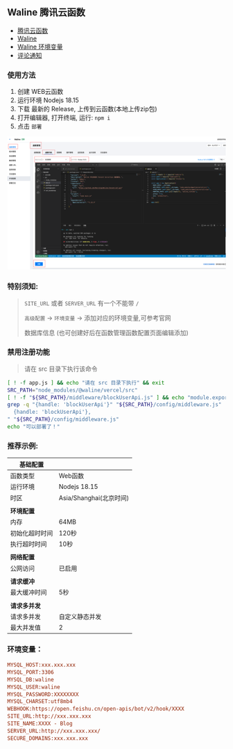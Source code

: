 ## Waline 腾讯云函数

- [腾讯云函数](https://console.cloud.tencent.com/scf/list-detail)
- [Waline](https://waline.js.org/)
- [Waline 环境变量](https://waline.js.org/reference/server/env.html)
- [评论通知](https://waline.js.org/guide/features/notification.html)

### 使用方法

1. 创建 WEB云函数
2. 运行环境 Nodejs 18.15
3. 下载 最新的 Release, 上传到云函数(本地上传zip包)
4. 打开编辑器, 打开终端, 运行: `npm i`
5. 点击 `部署`

![img.png](img.png)

### 特别须知:
> `SITE_URL` 或者 `SERVER_URL` 有一个不能带 `/`
> 
> `高级配置` -> `环境变量` -> 添加对应的环境变量,可参考官网
>
> 数据库信息 (也可创建好后在函数管理函数配置页面编辑添加)
> 

### 禁用注册功能

> 请在 src 目录下执行该命令
>
```bash
[ ! -f app.js ] && echo "请在 src 目录下执行" && exit
SRC_PATH="node_modules/@waline/vercel/src"
[ ! -f "${SRC_PATH}/middleware/blockUserApi.js" ] && echo "module.exports=(o,a)=>async(c,n)=>{if(c.method==='POST'&&c.path==='/api/user'){c.status=403;c.body={error:'This endpoint is disabled by middleware.'};return;}await n();};" > "${SRC_PATH}/middleware/blockUserApi.js"
grep -q "{handle: 'blockUserApi'}" "${SRC_PATH}/config/middleware.js" || sed -i "/module.exports = \[/a\\
  {handle: 'blockUserApi'},
" "${SRC_PATH}/config/middleware.js"
echo "可以部署了！"
```


### 推荐示例:

| **基础配置**  |                     |
|-----------|---------------------|
| 函数类型      | Web函数               |
| 运行环境      | Nodejs 18.15        |
| 时区        | Asia/Shanghai(北京时间) |
|           |                     |
| **环境配置**  |                     |
| 内存        | 64MB                |
| 初始化超时时间   | 120秒                |
| 执行超时时间    | 10秒                 |
|           |                     |
| **网络配置**  |                     |
| 公网访问      | 已启用                 |
|           |                     |
| **请求缓冲**  |                     |
| 最大缓冲时间    | 5秒                  |
|           |                     |
| **请求多并发** |                     |
| 请求多并发     | 自定义静态并发             |
| 最大并发值     | 2                   |


### 环境变量：

```ini
MYSQL_HOST:xxx.xxx.xxx
MYSQL_PORT:3306
MYSQL_DB:waline
MYSQL_USER:waline
MYSQL_PASSWORD:XXXXXXXX
MYSQL_CHARSET:utf8mb4
WEBHOOK:https://open.feishu.cn/open-apis/bot/v2/hook/XXXX
SITE_URL:http://xxx.xxx.xxx
SITE_NAME:XXXX - Blog
SERVER_URL:http://xxx.xxx.xxx/
SECURE_DOMAINS:xxx.xxx.xxx
```
